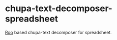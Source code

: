 # chupa-text-decomposer-spreadsheet

[Roo](https://github.com/roo-rb/roo) based chupa-text decomposer for spreadsheet.

